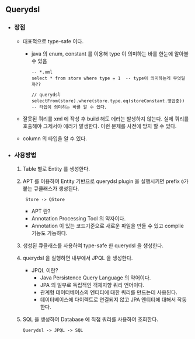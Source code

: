 ## Querydsl

* ### 장점
    * 대표적으로 type-safe 이다.
        * java 의 enum, constant 를 이용해 type 이 의미하는 바를 한눈에 알아볼 수 있음
            ``` 
            -- *.xml 
            select * from store where type = 1  -- type이 의미하는게 무엇일까??
            ```
            ```
            // querydsl
            selectFrom(store).where(store.type.eq(storeConstant.영업중))  -- 타입이 의미하는 바를 알 수 있다.
            ```          

    * 잘못된 쿼리를 xml 에 작성 후 build 해도 에러는 발생하지 않는다.
    실제 쿼리를 호출해야 그제서야 에러가 발생한다. 이런 문제를 사전에 방지 할 수 있다.
      
    * column 의 타입을 알 수 있다.
    

* ### 사용방법
    1. Table 별로 Entity 를 생성한다.
    2. APT 를 이용하여 Entity 기반으로 querydsl plugin 을 실행시키면 prefix ```Q```가 붙는 큐클래스가 생성된다. 
       
        ``` Store -> QStore```
       * APT 란?
       * Annotation Processing Tool 의 약자이다.
       * Annotation 이 있는 코드기준으로 새로운 파일을 만들 수 있고 complie 기능도 가능하다.
    
    3. 생성된 큐클래스를 사용하여 type-safe 한 querydsl 을 생성한다.
    4. querydsl 을 실행하면 내부에서 JPQL 을 생성한다.
       * JPQL 이란?
            - Java Persistence Query Language 의 약어이다.
            - JPA 의 일부로 독립적인 객체지향 쿼리 언어이다.
            - 관계형 데이터베이스의 엔티티에 대한 쿼리를 만드는데 사용된다.
            - 데이터베이스에 다이렉트로 연결되지 않고 JPA 엔티티에 대해서 작동한다.
    5. SQL 을 생성하여 Database 에 직접 쿼리를 사용하여 조회한다.
        
        ``` Querydsl -> JPQL -> SQL ```